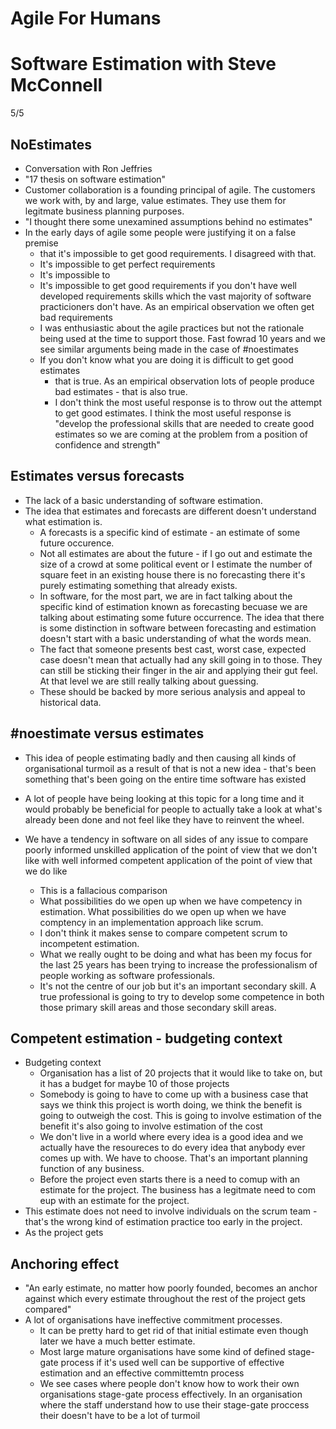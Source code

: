# Agile For Humans

# Software Estimation with Steve McConnell
5/5

## NoEstimates

* Conversation with Ron Jeffries
* "17 thesis on software estimation"
* Customer collaboration is a founding principal of agile.  The customers we
  work with, by and large, value estimates.  They use them for legitmate
business planning purposes.
* "I thought there some unexamined assumptions behind no estimates"
* In the early days of agile some people were justifying it on a false premise
  - that it's impossible to get good requirements.  I disagreed with that.
  - It's impossible to get perfect requirements
  - It's impossible to 
  - It's impossible to get good requirements if you don't have well developed
    requirements skills which the vast majority of software practicioners
don't have.  As an empirical observation we often get bad requirements
  - I was enthusiastic about the agile practices but not the rationale being
    used at the time to support those.  Fast fowrad 10 years and we see
similar arguments being made in the case of #noestimates
  - If you don't know what you are doing it is difficult to get good estimates
    - that is true.  As an empirical observation lots of people produce bad
      estimates - that is also true.
    - I don't think the most useful response is to throw out the attempt to
      get good estimates.  I think the most useful response is "develop the
professional skills that are needed to create good estimates so we are coming
at the problem from a position of confidence and strength"

## Estimates versus forecasts

* The lack of a basic understanding of software estimation.
* The idea that estimates and forecasts are different doesn't understand what
  estimation is.
  - A forecasts is a specific kind of estimate - an estimate of some future
    occurence.
  - Not all estimates are about the future - if I go out and estimate the size
    of a crowd at some political event or I estimate the number of square feet
in an existing house there is no forecasting there it's purely estimating
something that already exists.
  - In software, for the most part, we are in fact talking about the specific
    kind of estimation known as forecasting becuase we are talking about
estimating some future occurrence.  The idea that there is some distinction in
software between forecasting and estimation doesn't start with a basic
understanding of what the words mean.
  - The fact that someone presents best cast, worst case, expected case
    doesn't mean that actually had any skill going in to those.  They can still be
sticking their finger in the air and applying their gut feel.  At that level
we are still really talking about guessing.
  - These should be backed by more serious analysis and appeal to historical
    data.

## #noestimate versus estimates

* This idea of people estimating badly and then causing all kinds of
  organisational turmoil as a result of that is not a new idea - that's been
something that's been going on the entire time software has existed
* A lot of people have being looking at this topic for a long time and it
  would probably be beneficial for people to actually take a look at what's
already been done and not feel like they have to reinvent the wheel.

* We have a tendency in software on all sides of any issue to compare poorly
  informed unskilled application of the point of view that we don't like with
well informed competent application of the point of view that we do like
  - This is a fallacious comparison
  - What possibilities do we open up when we have competency in estimation.
    What possibilities do we open up when we have comptency in an
implementation approach like scrum.
  - I don't think it makes sense to compare competent scrum to incompetent
    estimation.
  - What we really ought to be doing and what has been my focus for the last
    25 years has been trying to increase the professionalism of people working
as software professionals.
  - It's not the centre of our job but it's an important secondary skill.  A
    true professional is going to try to develop some competence in both those
primary skill areas and those secondary skill areas.

## Competent estimation - budgeting context

* Budgeting context
  - Organisation has a list of 20 projects that it would like to take on, but
    it has a budget for maybe 10 of those projects
  - Somebody is going to have to come up with a business case that says we
    think this project is worth doing, we think the benefit is going to
outweigh the cost.  This is going to involve estimation of the benefit it's
also going to involve estimation of the cost
  - We don't live in a world where every idea is a good idea and we actually
    have the resoureces to do every idea that anybody ever comes up with.  We
have to choose.  That's an important planning function of any business.
  - Before the project even starts there is a need to comup with an estimate
    for the project.  The business has a legitmate need to com eup with an
estimate for the project.
* This estimate does not need to involve individuals on the scrum team -
  that's the wrong kind of estimation practice too early in the project.
* As the project gets

## Anchoring effect

* "An early estimate, no matter how poorly founded, becomes an anchor against
  which every estimate throughout the rest of the project gets compared"
* A lot of organisations have ineffective commitment processes.
  - It can be pretty hard to get rid of that initial estimate even though
    later we have a much better estimate.
  - Most large mature organisations have some kind of defined stage-gate
    process if it's used well can be supportive of effective estimation and
an effective committemtn process
  - We see cases where people don't know how to work their own organisations
    stage-gate process effectively.  In an organisation where the staff
understand how to use their stage-gate proccess their doesn't have to be a lot
of turmoil
